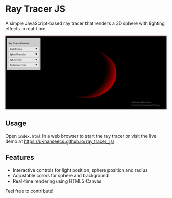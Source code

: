 # Ray Tracer JS

A simple JavaScript-based ray tracer that renders a 3D sphere with lighting effects in real-time.

![Ray Tracer Demo](./image.png)

## Usage

Open `index.html` in a web browser to start the ray tracer
or visit the live demo at <https://ukhanseecs.github.io/ray_tracer_js/>

## Features

- Interactive controls for light position, sphere position and radius
- Adjustable colors for sphere and background
- Real-time rendering using HTML5 Canvas


Feel free to contribute!
